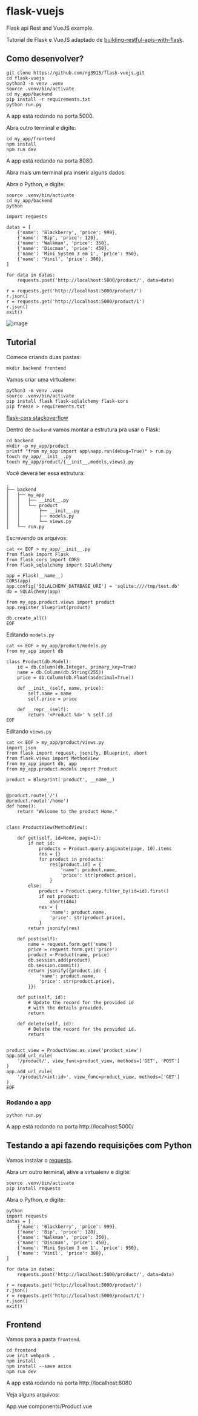 # flask-vuejs

Flask api Rest and VueJS example.

Tutorial de Flask e VueJS adaptado de [building-restful-apis-with-flask](https://code.tutsplus.com/pt/tutorials/building-restful-apis-with-flask-diy--cms-26625).

## Como desenvolver?

```
git clone https://github.com/rg3915/flask-vuejs.git
cd flask-vuejs
python3 -m venv .venv
source .venv/bin/activate
cd my_app/backend
pip install -r requirements.txt
python run.py
```

A app está rodando na porta 5000.

Abra outro terminal e digite:

```
cd my_app/frontend
npm install
npm run dev
```

A app está rodando na porta 8080.

Abra mais um terminal pra inserir alguns dados:

Abra o Python, e digite:

```
source .venv/bin/activate
cd my_app/backend
python

import requests

datas = [
    {'name': 'Blackberry', 'price': 999},
    {'name': 'Bip', 'price': 120},
    {'name': 'Walkman', 'price': 350},
    {'name': 'Discman', 'price': 450},
    {'name': 'Mini System 3 em 1', 'price': 950},
    {'name': 'Vinil', 'price': 380},
]

for data in datas:
    requests.post('http://localhost:5000/product/', data=data)

r = requests.get('http://localhost:5000/product/')
r.json()
r = requests.get('http://localhost:5000/product/1')
r.json()
exit()
```

![image](image.png)

## Tutorial

Comece criando duas pastas:

```
mkdir backend frontend
```

Vamos criar uma virtualenv:

```
python3 -m venv .venv
source .venv/bin/activate
pip install flask flask-sqlalchemy flask-cors
pip freeze > requirements.txt
```

[flask-cors stackoverflow](https://stackoverflow.com/a/32749344)

Dentro de `backend` vamos montar a estrutura pra usar o Flask:

```
cd backend
mkdir -p my_app/product
printf "from my_app import app\napp.run(debug=True)" > run.py
touch my_app/__init__.py
touch my_app/product/{__init__,models,views}.py
```

Você deverá ter essa estrutura:

```
.
├── backend
│   ├── my_app
│   │   ├── __init__.py
│   │   └── product
│   │       ├── __init__.py
│   │       ├── models.py
│   │       └── views.py
│   └── run.py
```

Escrevendo os arquivos:

```
cat << EOF > my_app/__init__.py
from flask import Flask
from flask_cors import CORS
from flask_sqlalchemy import SQLAlchemy

app = Flask(__name__)
CORS(app)
app.config['SQLALCHEMY_DATABASE_URI'] = 'sqlite:////tmp/test.db'
db = SQLAlchemy(app)

from my_app.product.views import product
app.register_blueprint(product)

db.create_all()
EOF
```

Editando `models.py`

```
cat << EOF > my_app/product/models.py
from my_app import db

class Product(db.Model):
    id = db.Column(db.Integer, primary_key=True)
    name = db.Column(db.String(255))
    price = db.Column(db.Float(asdecimal=True))

    def __init__(self, name, price):
        self.name = name
        self.price = price

    def __repr__(self):
        return '<Product %d>' % self.id
EOF
```

Editando `views.py`

```
cat << EOF > my_app/product/views.py
import json
from flask import request, jsonify, Blueprint, abort
from flask.views import MethodView
from my_app import db, app
from my_app.product.models import Product

product = Blueprint('product', __name__)


@product.route('/')
@product.route('/home')
def home():
    return "Welcome to the product Home."


class ProductView(MethodView):

    def get(self, id=None, page=1):
        if not id:
            products = Product.query.paginate(page, 10).items
            res = {}
            for product in products:
                res[product.id] = {
                    'name': product.name,
                    'price': str(product.price),
                }
        else:
            product = Product.query.filter_by(id=id).first()
            if not product:
                abort(404)
            res = {
                'name': product.name,
                'price': str(product.price),
            }
        return jsonify(res)

    def post(self):
        name = request.form.get('name')
        price = request.form.get('price')
        product = Product(name, price)
        db.session.add(product)
        db.session.commit()
        return jsonify({product.id: {
            'name': product.name,
            'price': str(product.price),
        }})

    def put(self, id):
        # Update the record for the provided id
        # with the details provided.
        return

    def delete(self, id):
        # Delete the record for the provided id.
        return


product_view = ProductView.as_view('product_view')
app.add_url_rule(
    '/product/', view_func=product_view, methods=['GET', 'POST']
)
app.add_url_rule(
    '/product/<int:id>', view_func=product_view, methods=['GET']
)
EOF
```

### Rodando a app

```
python run.py
```

A app está rodando na porta http://localhost:5000/


## Testando a api fazendo requisições com Python

Vamos instalar o [requests](http://docs.python-requests.org/en/master/).

Abra um outro terminal, ative a virtualenv e digite:

```
source .venv/bin/activate
pip install requests
```

Abra o Python, e digite:

```
python
import requests
datas = [
    {'name': 'Blackberry', 'price': 999},
    {'name': 'Bip', 'price': 120},
    {'name': 'Walkman', 'price': 350},
    {'name': 'Discman', 'price': 450},
    {'name': 'Mini System 3 em 1', 'price': 950},
    {'name': 'Vinil', 'price': 380},
]

for data in datas:
    requests.post('http://localhost:5000/product/', data=data)

r = requests.get('http://localhost:5000/product/')
r.json()
r = requests.get('http://localhost:5000/product/1')
r.json()
exit()
```


## Frontend

Vamos para a pasta `frontend`.

```
cd frontend
vue init webpack .
npm install
npm install --save axios
npm run dev
```

A app está rodando na porta http://localhost:8080

Veja alguns arquivos:

App.vue
components/Product.vue